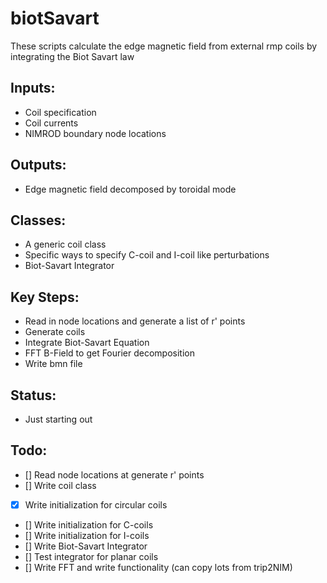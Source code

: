 # biotSavart
These scripts calculate the edge magnetic field from external rmp coils
by integrating the Biot Savart law 

## Inputs:
  - Coil specification
  - Coil currents
  - NIMROD boundary node locations

## Outputs:
  - Edge magnetic field decomposed by toroidal mode

## Classes:
  - A generic coil class
  - Specific ways to specify C-coil and I-coil like perturbations
  - Biot-Savart Integrator

## Key Steps:
  - Read in node locations and generate a list of r' points
  - Generate coils
  - Integrate Biot-Savart Equation
  - FFT B-Field to get Fourier decomposition
  - Write bmn file

## Status: 
  - Just starting out

## Todo:
  - [] Read node locations at generate r' points
  - [] Write coil class
  - [x] Write initialization for circular coils
  - [] Write initialization for C-coils  
  - [] Write initialization for I-coils
  - [] Write Biot-Savart Integrator
  - [] Test integrator for planar coils
  - [] Write FFT and write functionality (can copy lots from trip2NIM)
